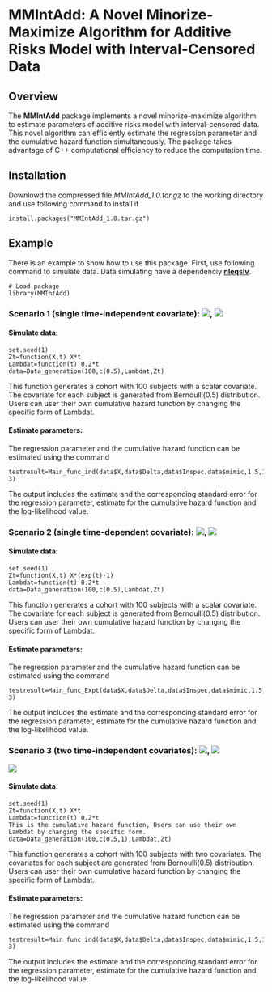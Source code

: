 # MMIntAdd: A Novel Minorize-Maximize Algorithm for Additive Risks Model with Interval-Censored Data


## Overview
The **MMIntAdd** package implements a novel minorize-maximize algorithm to estimate parameters of additive risks  model with interval-censored data. This novel algorithm can efficiently estimate the regression parameter and the cumulative hazard function simultaneously. The package takes advantage of C++ computational efficiency to reduce the computation time.

## Installation

Downlowd the compressed file *MMIntAdd_1.0.tar.gz* to the working directory and  use following command to install it
```
install.packages("MMIntAdd_1.0.tar.gz")
```

## Example
There is an example to show how to use this package. First, use following command to simulate data. Data simulating have a dependenciy [**nleqslv**](https://cran.r-project.org/web/packages/nleqslv/index.html).
```
# Load package
library(MMIntAdd)
```
### Scenario 1 (single time-independent covariate): <img src="http://chart.googleapis.com/chart?cht=tx&chl= \beta=0.5" style="border:none;">, <img src="http://chart.googleapis.com/chart?cht=tx&chl= X(t)=X" style="border:none;">

#### Simulate data:
```
set.seed(1)
Zt=function(X,t) X*t
Lambdat=function(t) 0.2*t
data=Data_generation(100,c(0.5),Lambdat,Zt)
```
This function generates a cohort with 100 subjects with a scalar covariate. The covariate for each subject is generated from Bernoulli(0.5) distribution. Users can user their own cumulative hazard function by changing the specific form of Lambdat. 

#### Estimate parameters:
The regression parameter and the cumulative hazard function can be estimated using the command
```
testresult=Main_func_ind(data$X,data$Delta,data$Inspec,data$mimic,1.5,1000,1e-3)
```
The output includes the estimate and the corresponding standard error for the regression parameter, estimate for the cumulative hazard function and the log-likelihood value.


### Scenario 2 (single time-dependent covariate): <img src="http://chart.googleapis.com/chart?cht=tx&chl= \beta=0.5" style="border:none;">, <img src="http://chart.googleapis.com/chart?cht=tx&chl= X(t)=X\exp(t)" style="border:none;">
#### Simulate data:
```
set.seed(1)
Zt=function(X,t) X*(exp(t)-1)
Lambdat=function(t) 0.2*t
data=Data_generation(100,c(0.5),Lambdat,Zt)
```
This function generates a cohort with 100 subjects with a scalar covariate. The covariate for each subject is generated from Bernoulli(0.5) distribution. Users can user their own cumulative hazard function by changing the specific form of Lambdat. 

#### Estimate parameters:
The regression parameter and the cumulative hazard function can be estimated using the command
```
testresult=Main_func_Expt(data$X,data$Delta,data$Inspec,data$mimic,1.5,1000,1e-3)
```
The output includes the estimate and the corresponding standard error for the regression parameter, estimate for the cumulative hazard function and the log-likelihood value.



### Scenario 3 (two time-independent covariates): <img src="http://chart.googleapis.com/chart?cht=tx&chl= \beta_1=0.5" style="border:none;">, <img src="http://chart.googleapis.com/chart?cht=tx&chl= \beta_2=1" style="border:none;">
<img src="http://chart.googleapis.com/chart?cht=tx&chl= X(t)=X" style="border:none;">


#### Simulate data:
```
set.seed(1)
Zt=function(X,t) X*t
Lambdat=function(t) 0.2*t
This is the cumulative hazard function, Users can use their own Lambdat by changing the specific form. 
data=Data_generation(100,c(0.5,1),Lambdat,Zt)
```
This function generates a cohort with 100 subjects with two covariates. The covariates for each subject are generated from Bernoulli(0.5) distribution. Users can user their own cumulative hazard function by changing the specific form of Lambdat. 

#### Estimate parameters:
The regression parameter and the cumulative hazard function can be estimated using the command
```
testresult=Main_func_ind(data$X,data$Delta,data$Inspec,data$mimic,1.5,1000,1e-3)
```
The output includes the estimate and the corresponding standard error for the regression parameter, estimate for the cumulative hazard function and the log-likelihood value.

